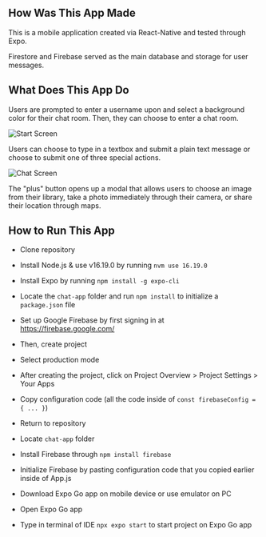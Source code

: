 ## How Was This App Made
  This is a mobile application created via React-Native and tested through Expo.

  Firestore and Firebase served as the main database and storage for user messages.

## What Does This App Do
  Users are prompted to enter a username upon and select a background color for their chat room. Then, they can choose to enter a chat room.

  ![Start Screen](/img/start-screen-screenshot)

  Users can choose to type in a textbox and submit a plain text message or choose to submit one of three special actions.

  ![Chat Screen](/img/chat-screen-screenshot)

  The "plus" button opens up a modal that allows users to choose an image from their library, take a photo immediately through their camera, or share their location through maps.

## How to Run This App
  - Clone repository
  - Install Node.js & use v16.19.0 by running `nvm use 16.19.0`
  - Install Expo by running `npm install -g expo-cli`
  - Locate the `chat-app` folder and run `npm install` to initialize a `package.json` file

  - Set up Google Firebase by first signing in at
  https://firebase.google.com/
  - Then, create project
  - Select production mode
  - After creating the project, click on Project Overview >
  Project Settings > Your Apps
  - Copy configuration code (all the code inside of `const firebaseConfig = { ... }`)

  - Return to repository
  - Locate `chat-app` folder
  - Install Firebase through `npm install firebase`
  - Initialize Firebase by  pasting configuration code that you copied earlier inside of App.js

  - Download Expo Go app on mobile device or use emulator on PC
  - Open Expo Go app
  - Type in terminal of IDE `npx expo start` to start project on Expo Go app